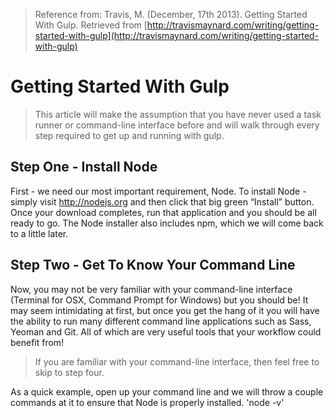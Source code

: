 > Reference from:  Travis, M. (December, 17th 2013). Getting Started With Gulp. Retrieved from [http://travismaynard.com/writing/getting-started-with-gulp](http://travismaynard.com/writing/getting-started-with-gulp)
# Getting Started With Gulp
> This article will make the assumption that you have never used a task runner or command-line interface before and will walk through every step required to get up and running with gulp.

## Step One - Install Node
First - we need our most important requirement, Node. To install Node - simply visit http://nodejs.org and then click that big green “Install” button. Once your download completes, run that application and you should be all ready to go. The Node installer also includes npm, which we will come back to a little later.

## Step Two - Get To Know Your Command Line
Now, you may not be very familiar with your command-line interface (Terminal for OSX, Command Prompt for Windows) but you should be! It may seem intimidating at first, but once you get the hang of it you will have the ability to run many different command line applications such as Sass, Yeoman and Git. All of which are very useful tools that your workflow could benefit from!

> If you are familiar with your command-line interface, then feel free to skip to step four.

As a quick example, open up your command line and we will throw a couple commands at it to ensure that Node is properly installed.
'node -v'